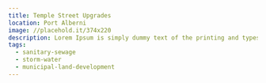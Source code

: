 ```yaml
---
title: Temple Street Upgrades
location: Port Alberni
image: //placehold.it/374x220
description: Lorem Ipsum is simply dummy text of the printing and typesetting industry. Lorem Ipsum has been the industry's standard dummy text ever since the 1500s.
tags:
  - sanitary-sewage
  - storm-water
  - municipal-land-development
---
```

